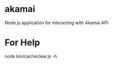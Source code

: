 akamai
======

Node.js application for interacting with Akamai API

For Help
========

node bin/cacheclear.js -h
